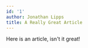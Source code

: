 ```yaml
---
id: '1'
author: Jonathan Lipps
title: A Really Great Article
---
```


Here is an article, isn't it great!
